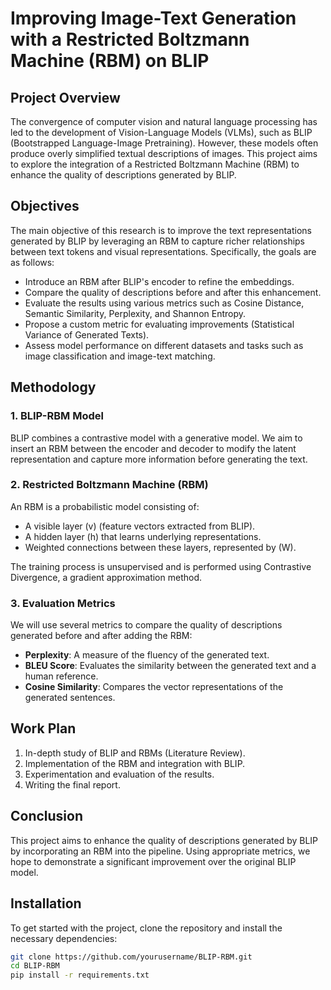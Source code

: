 # Improving Image-Text Generation with a Restricted Boltzmann Machine (RBM) on BLIP

## Project Overview

The convergence of computer vision and natural language processing has led to the development of Vision-Language Models (VLMs), such as BLIP (Bootstrapped Language-Image Pretraining). However, these models often produce overly simplified textual descriptions of images. This project aims to explore the integration of a Restricted Boltzmann Machine (RBM) to enhance the quality of descriptions generated by BLIP.

## Objectives

The main objective of this research is to improve the text representations generated by BLIP by leveraging an RBM to capture richer relationships between text tokens and visual representations. Specifically, the goals are as follows:

- Introduce an RBM after BLIP's encoder to refine the embeddings.
- Compare the quality of descriptions before and after this enhancement.
- Evaluate the results using various metrics such as Cosine Distance, Semantic Similarity, Perplexity, and Shannon Entropy.
- Propose a custom metric for evaluating improvements (Statistical Variance of Generated Texts).
- Assess model performance on different datasets and tasks such as image classification and image-text matching.

## Methodology

### 1. **BLIP-RBM Model**

BLIP combines a contrastive model with a generative model. We aim to insert an RBM between the encoder and decoder to modify the latent representation and capture more information before generating the text.

### 2. **Restricted Boltzmann Machine (RBM)**

An RBM is a probabilistic model consisting of:

- A visible layer \(v\) (feature vectors extracted from BLIP).
- A hidden layer \(h\) that learns underlying representations.
- Weighted connections between these layers, represented by \(W\).

The training process is unsupervised and is performed using Contrastive Divergence, a gradient approximation method.

### 3. **Evaluation Metrics**

We will use several metrics to compare the quality of descriptions generated before and after adding the RBM:

- **Perplexity**: A measure of the fluency of the generated text.
- **BLEU Score**: Evaluates the similarity between the generated text and a human reference.
- **Cosine Similarity**: Compares the vector representations of the generated sentences.

## Work Plan

1. In-depth study of BLIP and RBMs (Literature Review).
2. Implementation of the RBM and integration with BLIP.
3. Experimentation and evaluation of the results.
4. Writing the final report.

## Conclusion

This project aims to enhance the quality of descriptions generated by BLIP by incorporating an RBM into the pipeline. Using appropriate metrics, we hope to demonstrate a significant improvement over the original BLIP model.

## Installation

To get started with the project, clone the repository and install the necessary dependencies:

```bash
git clone https://github.com/yourusername/BLIP-RBM.git
cd BLIP-RBM
pip install -r requirements.txt

